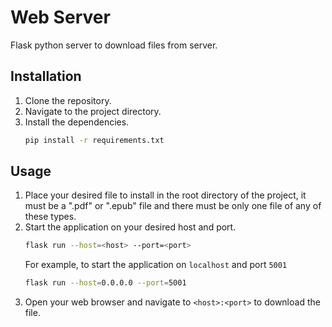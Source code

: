 # Web Server

Flask python server to download files from server.

## Installation

1. Clone the repository.
2. Navigate to the project directory.
3. Install the dependencies.
    ```bash
    pip install -r requirements.txt
    ```

## Usage
1. Place your desired file to install in the root directory of the project, it must be a ".pdf" or ".epub" file and there must be only one file of any of these types.
2. Start the application on your desired host and port.
    ```bash
    flask run --host=<host> --port=<port>
    ```
    For example, to start the application on `localhost` and port `5001` 
    ```bash
    flask run --host=0.0.0.0 --port=5001
    ```
3. Open your web browser and navigate to `<host>:<port>` to download the file.
